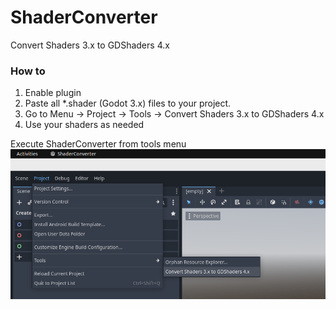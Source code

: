# ShaderConverter
Convert Shaders 3.x to GDShaders 4.x

### How to

1. Enable plugin
2. Paste all *.shader (Godot 3.x) files to your project.
3. Go to Menu -> Project -> Tools -> Convert Shaders 3.x to GDShaders 4.x
4. Use your shaders as needed

Execute ShaderConverter from tools menu
![Locales editor](https://raw.githubusercontent.com/VP-GAMES/ShaderConverter/main/.github/images/Execute.png)
